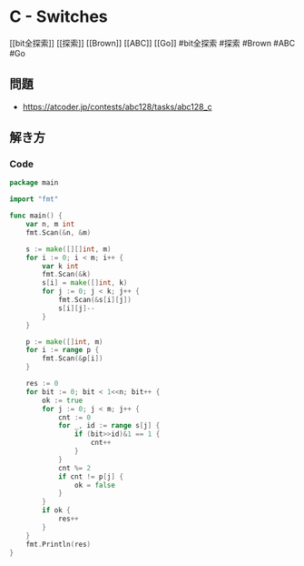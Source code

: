 # C - Switches
[[bit全探索]] [[探索]] [[Brown]] [[ABC]] [[Go]]
#bit全探索 #探索 #Brown #ABC #Go 

## 問題
- https://atcoder.jp/contests/abc128/tasks/abc128_c

## 解き方
### Code
```go
package main

import "fmt"

func main() {
	var n, m int
	fmt.Scan(&n, &m)

	s := make([][]int, m)
	for i := 0; i < m; i++ {
		var k int
		fmt.Scan(&k)
		s[i] = make([]int, k)
		for j := 0; j < k; j++ {
			fmt.Scan(&s[i][j])
			s[i][j]--
		}
	}

	p := make([]int, m)
	for i := range p {
		fmt.Scan(&p[i])
	}

	res := 0
	for bit := 0; bit < 1<<n; bit++ {
		ok := true
		for j := 0; j < m; j++ {
			cnt := 0
			for _, id := range s[j] {
				if (bit>>id)&1 == 1 {
					cnt++
				}
			}
			cnt %= 2
			if cnt != p[j] {
				ok = false
			}
		}
		if ok {
			res++
		}
	}
	fmt.Println(res)
}
```
